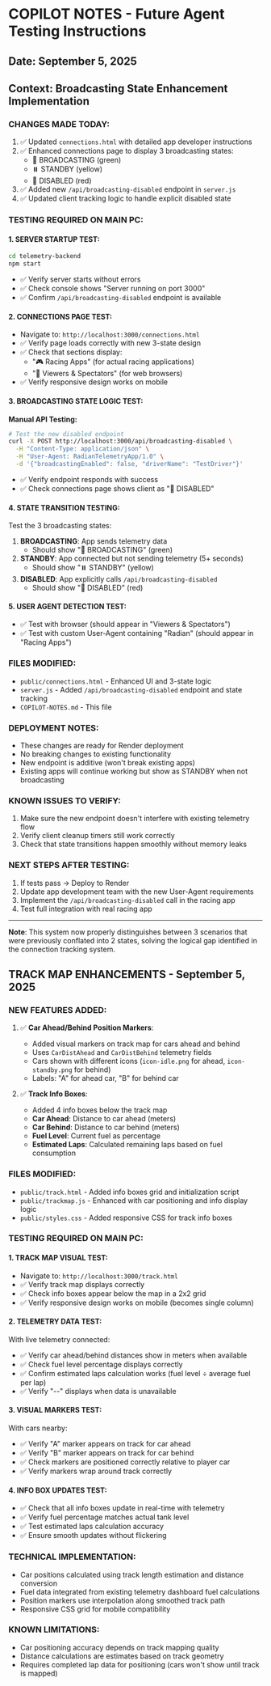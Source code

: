 # COPILOT NOTES - Future Agent Testing Instructions

## Date: September 5, 2025
## Context: Broadcasting State Enhancement Implementation

### CHANGES MADE TODAY:
1. ✅ Updated `connections.html` with detailed app developer instructions
2. ✅ Enhanced connections page to display 3 broadcasting states:
   - 📡 BROADCASTING (green)
   - ⏸️ STANDBY (yellow) 
   - 🔴 DISABLED (red)
3. ✅ Added new `/api/broadcasting-disabled` endpoint in `server.js`
4. ✅ Updated client tracking logic to handle explicit disabled state

### TESTING REQUIRED ON MAIN PC:

#### 1. SERVER STARTUP TEST:
```bash
cd telemetry-backend
npm start
```
- ✅ Verify server starts without errors
- ✅ Check console shows "Server running on port 3000"
- ✅ Confirm `/api/broadcasting-disabled` endpoint is available

#### 2. CONNECTIONS PAGE TEST:
- Navigate to: `http://localhost:3000/connections.html`
- ✅ Verify page loads correctly with new 3-state design
- ✅ Check that sections display:
  - "🎮 Racing Apps" (for actual racing applications)
  - "👥 Viewers & Spectators" (for web browsers)
- ✅ Verify responsive design works on mobile

#### 3. BROADCASTING STATE LOGIC TEST:
**Manual API Testing:**
```bash
# Test the new disabled endpoint
curl -X POST http://localhost:3000/api/broadcasting-disabled \
  -H "Content-Type: application/json" \
  -H "User-Agent: RadianTelemetryApp/1.0" \
  -d '{"broadcastingEnabled": false, "driverName": "TestDriver"}'
```
- ✅ Verify endpoint responds with success
- ✅ Check connections page shows client as "🔴 DISABLED"

#### 4. STATE TRANSITION TESTING:
Test the 3 broadcasting states:
1. **BROADCASTING**: App sends telemetry data
   - Should show "📡 BROADCASTING" (green)
2. **STANDBY**: App connected but not sending telemetry (5+ seconds)
   - Should show "⏸️ STANDBY" (yellow)
3. **DISABLED**: App explicitly calls `/api/broadcasting-disabled`
   - Should show "🔴 DISABLED" (red)

#### 5. USER AGENT DETECTION TEST:
- ✅ Test with browser (should appear in "Viewers & Spectators")
- ✅ Test with custom User-Agent containing "Radian" (should appear in "Racing Apps")

### FILES MODIFIED:
- `public/connections.html` - Enhanced UI and 3-state logic
- `server.js` - Added `/api/broadcasting-disabled` endpoint and state tracking
- `COPILOT-NOTES.md` - This file

### DEPLOYMENT NOTES:
- These changes are ready for Render deployment
- No breaking changes to existing functionality
- New endpoint is additive (won't break existing apps)
- Existing apps will continue working but show as STANDBY when not broadcasting

### KNOWN ISSUES TO VERIFY:
1. Make sure the new endpoint doesn't interfere with existing telemetry flow
2. Verify client cleanup timers still work correctly
3. Check that state transitions happen smoothly without memory leaks

### NEXT STEPS AFTER TESTING:
1. If tests pass → Deploy to Render
2. Update app development team with the new User-Agent requirements
3. Implement the `/api/broadcasting-disabled` call in the racing app
4. Test full integration with real racing app

---
**Note**: This system now properly distinguishes between 3 scenarios that were previously conflated into 2 states, solving the logical gap identified in the connection tracking system.

## TRACK MAP ENHANCEMENTS - September 5, 2025

### NEW FEATURES ADDED:
1. ✅ **Car Ahead/Behind Position Markers**:
   - Added visual markers on track map for cars ahead and behind
   - Uses `CarDistAhead` and `CarDistBehind` telemetry fields
   - Cars shown with different icons (`icon-idle.png` for ahead, `icon-standby.png` for behind)
   - Labels: "A" for ahead car, "B" for behind car

2. ✅ **Track Info Boxes**:
   - Added 4 info boxes below the track map
   - **Car Ahead**: Distance to car ahead (meters)
   - **Car Behind**: Distance to car behind (meters) 
   - **Fuel Level**: Current fuel as percentage
   - **Estimated Laps**: Calculated remaining laps based on fuel consumption

### FILES MODIFIED:
- `public/track.html` - Added info boxes grid and initialization script
- `public/trackmap.js` - Enhanced with car positioning and info display logic
- `public/styles.css` - Added responsive CSS for track info boxes

### TESTING REQUIRED ON MAIN PC:

#### 1. TRACK MAP VISUAL TEST:
- Navigate to: `http://localhost:3000/track.html`
- ✅ Verify track map displays correctly
- ✅ Check info boxes appear below the map in a 2x2 grid
- ✅ Verify responsive design works on mobile (becomes single column)

#### 2. TELEMETRY DATA TEST:
With live telemetry connected:
- ✅ Verify car ahead/behind distances show in meters when available
- ✅ Check fuel level percentage displays correctly
- ✅ Confirm estimated laps calculation works (fuel level ÷ average fuel per lap)
- ✅ Verify "--" displays when data is unavailable

#### 3. VISUAL MARKERS TEST:
With cars nearby:
- ✅ Verify "A" marker appears on track for car ahead
- ✅ Verify "B" marker appears on track for car behind  
- ✅ Check markers are positioned correctly relative to player car
- ✅ Verify markers wrap around track correctly

#### 4. INFO BOX UPDATES TEST:
- ✅ Check that all info boxes update in real-time with telemetry
- ✅ Verify fuel percentage matches actual tank level
- ✅ Test estimated laps calculation accuracy
- ✅ Ensure smooth updates without flickering

### TECHNICAL IMPLEMENTATION:
- Car positions calculated using track length estimation and distance conversion
- Fuel data integrated from existing telemetry dashboard fuel calculations
- Position markers use interpolation along smoothed track path
- Responsive CSS grid for mobile compatibility

### KNOWN LIMITATIONS:
- Car positioning accuracy depends on track mapping quality
- Distance calculations are estimates based on track geometry
- Requires completed lap data for positioning (cars won't show until track is mapped)
